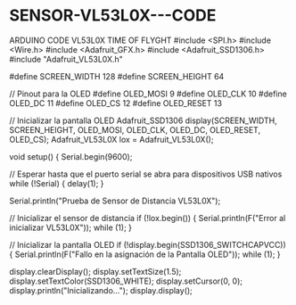 # SENSOR-VL53L0X---CODE
ARDUINO CODE VL53L0X TIME OF FLYGHT
#include <SPI.h>
#include <Wire.h>
#include <Adafruit_GFX.h>
#include <Adafruit_SSD1306.h>
#include "Adafruit_VL53L0X.h"

#define SCREEN_WIDTH 128
#define SCREEN_HEIGHT 64

// Pinout para la OLED
#define OLED_MOSI   9
#define OLED_CLK    10
#define OLED_DC     11
#define OLED_CS     12
#define OLED_RESET  13

// Inicializar la pantalla OLED
Adafruit_SSD1306 display(SCREEN_WIDTH, SCREEN_HEIGHT, OLED_MOSI, OLED_CLK, OLED_DC, OLED_RESET, OLED_CS);
Adafruit_VL53L0X lox = Adafruit_VL53L0X();

void setup() {
  Serial.begin(9600);

  // Esperar hasta que el puerto serial se abra para dispositivos USB nativos
  while (!Serial) {
    delay(1);
  }

  Serial.println("Prueba de Sensor de Distancia VL53L0X");

  // Inicializar el sensor de distancia
  if (!lox.begin()) {
    Serial.println(F("Error al inicializar VL53L0X"));
    while (1);
  }

  // Inicializar la pantalla OLED
  if (!display.begin(SSD1306_SWITCHCAPVCC)) {
    Serial.println(F("Fallo en la asignación de la Pantalla OLED"));
    while (1);
  }

  display.clearDisplay();
  display.setTextSize(1.5);
  display.setTextColor(SSD1306_WHITE);
  display.setCursor(0, 0);
  display.println("Inicializando...");
  display.display();
